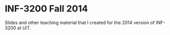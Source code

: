 # INF-3200 Fall 2014
Slides and other teaching material that I created for the 2014 version of
INF-3200 at UiT.
